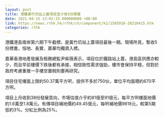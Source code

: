 ```yaml
---
layout: post
title: 港鐵黃竹坑站上蓋項目至少收5份標書
date: 2021-04-15 13:02:33.000000000 +08:00
link: https://news.rthk.hk/rthk/ch/component/k2/1585910-20210415.htm
categories: rthk
---
```


港鐵港島南岸第六期下午截標，是黃竹坑站上蓋項目最後一期。現場所見，暫收5份標書，恒地、長實、嘉華均獨資入標。

嘉華香港地產發展及租務總監尹紫薇表示，項目位於鐵路站上蓋，港島區供應亦較少，而且早前樓價下跌後都有承接，相信剛性需求強勁，樓市會保持平穩，但對於政府考慮重推一手樓空置稅則要再研究。

項目住宅樓面上限約50.37萬平方呎，提供不多於750伙，單位平均面積約670平方呎。

項目上月收到38份發展意向，市場估值介乎約81億至91億元，每平方呎樓面地價約1.6萬至1.8萬元。有傳項目補地價約49.45億元，每呎補地價9818元，較第5期低約3%。分紅比例為25%。
